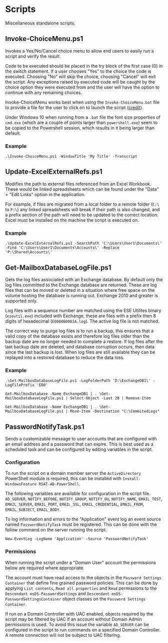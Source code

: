 # Scripts #

Miscellaneous standalone scripts.

## Invoke-ChoiceMenu.ps1 ##

Invokes a Yes/No/Cancel choice menu to allow end users to easily run a script and verify the result.

Code to be executed should be placed in the try block of the first case (0) in the switch statement. If a user chooses "Yes" to the choice the code is executed. Choosing "No" will skip the choice, choosing "Cancel" will exit the script. Any exceptions raised by executed code will be caught by the choice option they were executed from and the user will have the option to continue with any remaining choices.

Invoke-ChoiceMenu works best when using the `Invoke-ChoiceMenu.bat` file to provide a file for the user to click on to launch the script ([credit](http://blog.danskingdom.com/allow-others-to-run-your-powershell-scripts-from-a-batch-file-they-will-love-you-for-it/)).

Under Windows 10 when running from a `.bat` file the font size properties of `cmd.exe` (which are a couple of points larger than `powershell.exe`) seem to be copied to the Powershell session, which results in it being larger than default.

### Example ###

`.\Invoke-ChoiceMenu.ps1 -WindowTitle 'My Title' -Transcript`

## Update-ExcelExternalRefs.ps1 ##

Modifies the path to external files referenced from an Excel Workbook. These would be linked spreadsheets which can be found under the "Data" > "Edit Links" option in the application.

For example, if files are migrated from a local folder to a remote folder (`C:\` to `P:\`) any linked spreadsheets will break if their path is also changed, and a prefix section of the path will need to be updated to the correct location. Excel must be installed on the machine the script is executed on.

### Example ###

`.\Update-ExcelExternalRefs.ps1 -SearchPath 'C:\Users\User1\Documents\' -Find 'C:\Users\User1\Documents\Accounts\' -Replace 'P:\Shared\Accounts\'`

## Get-MailboxDatabaseLogFile.ps1 ##

Gets the log files associated with an Exchange database. By default only the log files committed to the Exchange database are returned. These are log files that can be moved or deleted in a situation where free space on the volume hosting the database is running out. Exchange 2010 and greater is supported only.

Log files with a sequence number are matched using the ESE Utilites binary (`eseutil.exe`) included with Exchange, these are files with a prefix then 8 digits of hexadecimal (`E000000001A.log`). The active log file is not matched.

The correct way to purge log files is to run a backup, this ensures that a valid copy of the database exists and therefore log files older than the backup date are no longer needed to complete a restore. If log files after the last backup date are deleted, and database corruption occurs, then data since the last backup is lost. When log files are still available they can be replayed into a restored database to reduce the data loss.

### Example ###

`.\Get-MailboxDatabaseLogFile.ps1 -LogFolderPath 'D:\ExchangeDB1\' -LogFilePrefix 'E00'`

`Get-MailboxDatabase -Name ExchangeDB1 | . \Get-MailboxDatabaseLogFile.ps1 | Select-Object -Last 20 | Remove-Item`

`Get-MailboxDatabase -Name ExchangeDB1 | . \Get-MailboxDatabaseLogFile.ps1 | Move-Item -Destination "C:\CommitedLogs"`

## PasswordNotifyTask.ps1 ##

Sends a customizable message to user accounts that are configured with an email address and a password that can expire. This is best used as a scheduled task and can be configured by editing variables in the script.

### Configuration ###

To run the script on a domain member server the `ActiveDirectory` PowerShell module is required, this can be installed with `Install-WindowsFeature RSAT-AD-PowerShell`.

The following variables are available for configuration in the script file. `AD_SERVER`, `NOTIFY_BEFORE`, `NOTIFY_GROUP`, `NOTIFY_OU`, `NOTIFY_NAME`, `EMAIL_TEST`, `EMAIL_SERVER`, `EMAIL_PORT`, `EMAIL_SSL`, `EMAIL_CREDENTIAL`, `EMAIL_FROM`, `EMAIL_SUBJECT`, `EMAIL_BODY`.

To log information and errors to the "Application" event log an event source named `PasswordNotifyTask` must be registered. This can be done with the follow command on the server running the script.

`New-EventLog -LogName 'Application' -Source 'PasswordNotifyTask'`

### Permissions ###

When running the script under a "Domain User" account the permissions below are required where appropriate.

The account must have read access to the objects in the `Password Settings Container` that define fine grained password policies. This can be done by applying `List contents`, `Read all properties` and `Read` permissions to the `Descendant msDS-PasswordSettings` and `Descendant msDS-PasswordSettingsContainer` object classes on the `Password Settings Container`.

If run on a Domain Controller with UAC enabled, objects required by the script may be filtered by UAC if an account without Domain Admin permissions is used. To avoid this issue the variable `AD_SERVER` can be configured in the script to run commands on a specified Domain Controller. A remote connection will not be subject to UAC filtering.